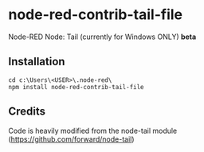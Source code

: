 # node-red-contrib-tail-file
Node-RED Node: Tail (currently for Windows ONLY) **beta**
## Installation
```
cd c:\Users\<USER>\.node-red\
npm install node-red-contrib-tail-file
```
## Credits
Code is heavily modified from the node-tail module (https://github.com/forward/node-tail)
